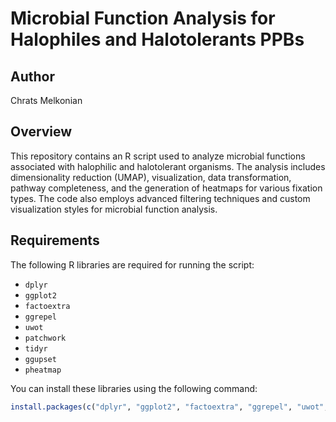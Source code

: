 # Microbial Function Analysis for Halophiles and Halotolerants PPBs

## Author
Chrats Melkonian

## Overview
This repository contains an R script used to analyze microbial functions associated with halophilic and halotolerant organisms. The analysis includes dimensionality reduction (UMAP), visualization, data transformation, pathway completeness, and the generation of heatmaps for various fixation types. The code also employs advanced filtering techniques and custom visualization styles for microbial function analysis.

## Requirements
The following R libraries are required for running the script:
- `dplyr`
- `ggplot2`
- `factoextra`
- `ggrepel`
- `uwot`
- `patchwork`
- `tidyr`
- `ggupset`
- `pheatmap`

You can install these libraries using the following command:

```r
install.packages(c("dplyr", "ggplot2", "factoextra", "ggrepel", "uwot", "patchwork", "tidyr", "ggupset", "pheatmap"))


